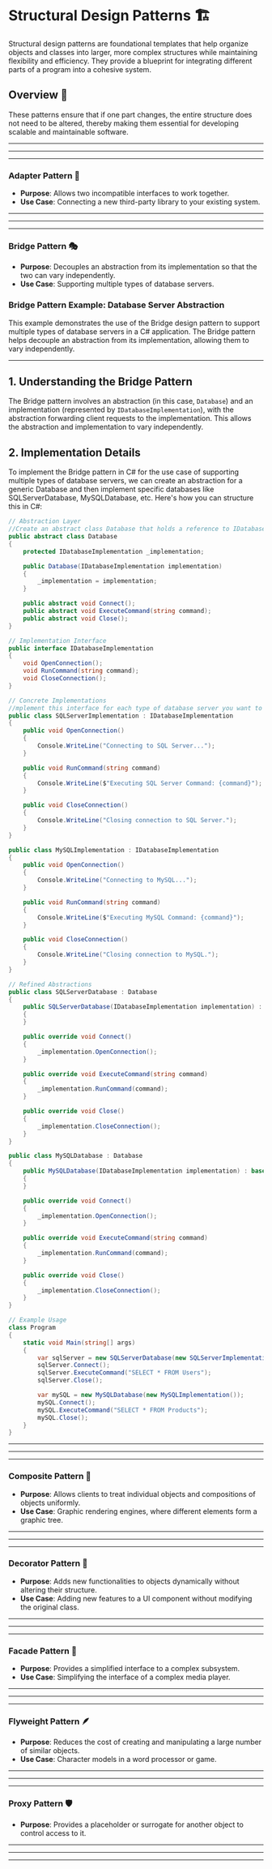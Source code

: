 # Structural Design Patterns 🏗️

Structural design patterns are foundational templates that help organize objects and classes into larger, more complex structures while maintaining flexibility and efficiency. They provide a blueprint for integrating different parts of a program into a cohesive system.

## Overview 📄

These patterns ensure that if one part changes, the entire structure does not need to be altered, thereby making them essential for developing scalable and maintainable software.

---
---
---
### Adapter Pattern 🌉
- **Purpose**: Allows two incompatible interfaces to work together.
- **Use Case**: Connecting a new third-party library to your existing system.

---
---
---


### Bridge Pattern 🎭
- **Purpose**: Decouples an abstraction from its implementation so that the two can vary independently.
- **Use Case**: Supporting multiple types of database servers.

### Bridge Pattern Example: Database Server Abstraction

This example demonstrates the use of the Bridge design pattern to support multiple types of database servers in a C# application. The Bridge pattern helps decouple an abstraction from its implementation, allowing them to vary independently.

---

## 1. Understanding the Bridge Pattern

The Bridge pattern involves an abstraction (in this case, `Database`) and an implementation (represented by `IDatabaseImplementation`), with the abstraction forwarding client requests to the implementation. This allows the abstraction and implementation to vary independently.



## 2. Implementation Details
To implement the Bridge pattern in C# for the use case of supporting multiple types of database servers, we can create an abstraction for a generic Database and then implement specific databases like SQLServerDatabase, MySQLDatabase, etc. Here's how you can structure this in C#:
```csharp
// Abstraction Layer
//Create an abstract class Database that holds a reference to IDatabaseImplementation:
public abstract class Database
{
    protected IDatabaseImplementation _implementation;

    public Database(IDatabaseImplementation implementation)
    {
        _implementation = implementation;
    }

    public abstract void Connect();
    public abstract void ExecuteCommand(string command);
    public abstract void Close();
}

// Implementation Interface
public interface IDatabaseImplementation
{
    void OpenConnection();
    void RunCommand(string command);
    void CloseConnection();
}

// Concrete Implementations
//mplement this interface for each type of database server you want to support, for example, SQL Server and MySQL:
public class SQLServerImplementation : IDatabaseImplementation
{
    public void OpenConnection()
    {
        Console.WriteLine("Connecting to SQL Server...");
    }

    public void RunCommand(string command)
    {
        Console.WriteLine($"Executing SQL Server Command: {command}");
    }

    public void CloseConnection()
    {
        Console.WriteLine("Closing connection to SQL Server.");
    }
}

public class MySQLImplementation : IDatabaseImplementation
{
    public void OpenConnection()
    {
        Console.WriteLine("Connecting to MySQL...");
    }

    public void RunCommand(string command)
    {
        Console.WriteLine($"Executing MySQL Command: {command}");
    }

    public void CloseConnection()
    {
        Console.WriteLine("Closing connection to MySQL.");
    }
}

// Refined Abstractions
public class SQLServerDatabase : Database
{
    public SQLServerDatabase(IDatabaseImplementation implementation) : base(implementation)
    {
    }

    public override void Connect()
    {
        _implementation.OpenConnection();
    }

    public override void ExecuteCommand(string command)
    {
        _implementation.RunCommand(command);
    }

    public override void Close()
    {
        _implementation.CloseConnection();
    }
}

public class MySQLDatabase : Database
{
    public MySQLDatabase(IDatabaseImplementation implementation) : base(implementation)
    {
    }

    public override void Connect()
    {
        _implementation.OpenConnection();
    }

    public override void ExecuteCommand(string command)
    {
        _implementation.RunCommand(command);
    }

    public override void Close()
    {
        _implementation.CloseConnection();
    }
}

// Example Usage
class Program
{
    static void Main(string[] args)
    {
        var sqlServer = new SQLServerDatabase(new SQLServerImplementation());
        sqlServer.Connect();
        sqlServer.ExecuteCommand("SELECT * FROM Users");
        sqlServer.Close();

        var mySQL = new MySQLDatabase(new MySQLImplementation());
        mySQL.Connect();
        mySQL.ExecuteCommand("SELECT * FROM Products");
        mySQL.Close();
    }
}

```



---
---
---


















### Composite Pattern 🌳
- **Purpose**: Allows clients to treat individual objects and compositions of objects uniformly.
- **Use Case**: Graphic rendering engines, where different elements form a graphic tree.
---
---
---
### Decorator Pattern 🎁
- **Purpose**: Adds new functionalities to objects dynamically without altering their structure.
- **Use Case**: Adding new features to a UI component without modifying the original class.
---
---
---
### Facade Pattern 🚪
- **Purpose**: Provides a simplified interface to a complex subsystem.
- **Use Case**: Simplifying the interface of a complex media player.
---
---
---
### Flyweight Pattern 🪶
- **Purpose**: Reduces the cost of creating and manipulating a large number of similar objects.
- **Use Case**: Character models in a word processor or game.
---
---
---
### Proxy Pattern 🛡️
- **Purpose**: Provides a placeholder or surrogate for another object to control access to it.
---
---
---